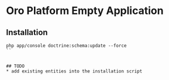 Oro Platform Empty Application
==============================

## Installation

```
php app/console doctrine:schema:update --force
``


## TODO
* add existing entities into the installation script


